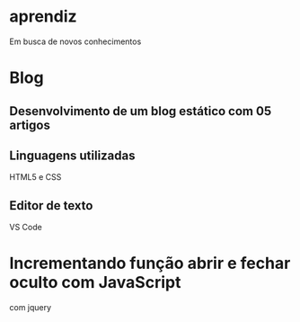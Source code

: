 # aprendiz
 Em busca de novos conhecimentos

# Blog
## Desenvolvimento de um blog estático com 05 artigos 

## Linguagens utilizadas
HTML5 e CSS

## Editor de texto
VS  Code

# Incrementando  função  abrir e fechar oculto com JavaScript
com jquery
